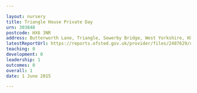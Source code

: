 ```yaml
---

layout: nursery
title: Triangle House Private Day
urn: 303848
postcode: HX6 3NR
address: Butterworth Lane, Triangle, Sowerby Bridge, West Yorkshire, HX6 3NR
latestReportUrl: https://reports.ofsted.gov.uk/provider/files/2487629/urn/303848.pdf
teaching: 0
development: 0
leadership: 1
outcomes: 0
overall: 1
date: 1 June 2015

---
```


